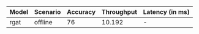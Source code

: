 | Model   | Scenario   |   Accuracy |   Throughput | Latency (in ms)   |
|---------|------------|------------|--------------|-------------------|
| rgat    | offline    |         76 |       10.192 | -                 |